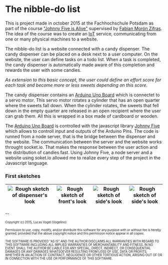# The nibble-do list
This is project made in october 2015 at the Fachhochschule Potsdam as part of the course ["Johnny Five is Alive"](https://fhp.incom.org/workspace/6174/5) supervised by [Fabian Morón Zifras](https://fhp.incom.org/profil/270). The idea of the course was to create an [IoT](https://en.wikipedia.org/wiki/Internet_of_Things) service, communicating from one or many physical machines to a website.

The nibble-do list is a website connected with a candy dispenser. The candy dispenser can be placed on a desk next to a user computer. On the website, the user can define tasks on a todo list. When a task is completed, the candy dispenser is automatically made aware of this completion and rewards the user with some candies. 

_As extension to this basic concept, the user could define an effort score for each task and become more or less sweets depending on this score._

The candy dispenser contains an [Arduino Uno Board](https://www.arduino.cc/en/Main/ArduinoBoardUno) which is connectet to a servo motor. This servo motor rotates a cylinder that has an open quarter where the sweets fall down. When the cylinder rotates, the sweets that fell down in the empty quarter are released in an open recipient where the user can grab them. All this is wrapped in a box made of cardboard or wooden.

The [Arduino Uno Board](https://www.arduino.cc/en/Main/ArduinoBoardUno) is controlled with the javascript library [Johnny Five](http://johnny-five.io) which allows to controll input and outputs of the Arduino Pins. The code is runned from a node server, that is the bridge between the dispenser and the website. The communication between the server and the website works throught socket.io. That makes the response between the user action and the distribution of candies fast. 
Using Johnny Five, a node server and a website using soket.io allowed me to realize every step of the project in the Javascript language.

### First sketches
|<img src="http://demo.vogelino.com/nibble-do-list/sketch-3d-view.jpg" alt="Rough sketch of dispenser's look"/>|<img src="http://demo.vogelino.com/nibble-do-list/sketch-front-view.jpg" alt="Rough sketch of front's look"/>|<img src="http://demo.vogelino.com/nibble-do-list/sketch-side-view.jpg" alt="Rough sketch of side's look"/>|<img src="http://demo.vogelino.com/nibble-do-list/sketch-list-view.jpg"  alt="Rough sketch of side's look"/>|
|---|---|---|---|


--

<sub><sup>Copyright (c) 2015, Lucas Vogel (Vogelino)</sub></sup>

<sub><sup>Permission to use, copy, modify, and/or distribute this software for any
purpose with or without fee is hereby granted, provided that the above
copyright notice and this permission notice appear in all copies.</sub></sup>

<sub><sup>THE SOFTWARE IS PROVIDED "AS IS" AND THE AUTHOR DISCLAIMS ALL WARRANTIES
WITH REGARD TO THIS SOFTWARE INCLUDING ALL IMPLIED WARRANTIES OF
MERCHANTABILITY AND FITNESS. IN NO EVENT SHALL THE AUTHOR BE LIABLE FOR
ANY SPECIAL, DIRECT, INDIRECT, OR CONSEQUENTIAL DAMAGES OR ANY DAMAGES
WHATSOEVER RESULTING FROM LOSS OF USE, DATA OR PROFITS, WHETHER IN AN
ACTION OF CONTRACT, NEGLIGENCE OR OTHER TORTIOUS ACTION, ARISING OUT OF
OR IN CONNECTION WITH THE USE OR PERFORMANCE OF THIS SOFTWARE.</sub></sup>
